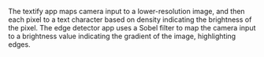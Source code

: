 The textify app maps camera input to a lower-resolution image, and then each pixel to a text character based on density indicating the brightness of the pixel.
The edge detector app uses a Sobel filter to map the camera input to a brightness value indicating the gradient of the image, highlighting edges.
